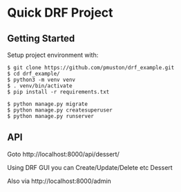 # Quick DRF Project

## Getting Started

Setup project environment with:

```
$ git clone https://github.com/pmuston/drf_example.git
$ cd drf_example/
$ python3 -m venv venv
$ . venv/bin/activate
$ pip install -r requirements.txt

$ python manage.py migrate
$ python manage.py createsuperuser
$ python manage.py runserver
```

## API

Goto http://localhost:8000/api/dessert/

Using DRF GUI you can Create/Update/Delete etc Dessert

Also via http://localhost:8000/admin
